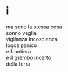 # i

ma sono la stessa cosa  
sonno veglia  
vigilanza incoscienza  
logos panico  
e frontiera  
e il grembo incerto  
della terra
